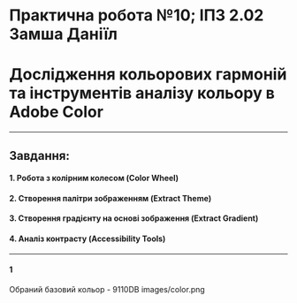 # Практична робота №10; ІПЗ 2.02 Замша Даніїл
# Дослідження кольорових гармоній та інструментів аналізу кольору в Adobe Color
---

## Завдання:
#### 1. Робота з колірним колесом (Color Wheel)
#### 2. Створення палітри зображенням (Extract Theme)
#### 3. Створення градієнту на основі зображення (Extract Gradient)
#### 4. Аналіз контрасту (Accessibility Tools)
---

#### 1
Обраний базовий кольор - 9110DB
images/color.png



